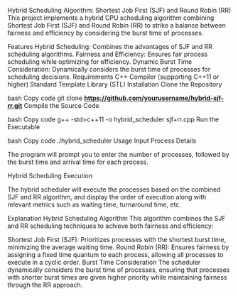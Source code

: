Hybrid Scheduling Algorithm: Shortest Job First (SJF) and Round Robin (RR)
This project implements a hybrid CPU scheduling algorithm combining Shortest Job First (SJF) and Round Robin (RR) to strike a balance between fairness and efficiency by considering the burst time of processes.

Features
Hybrid Scheduling: Combines the advantages of SJF and RR scheduling algorithms.
Fairness and Efficiency: Ensures fair process scheduling while optimizing for efficiency.
Dynamic Burst Time Consideration: Dynamically considers the burst time of processes for scheduling decisions.
Requirements
C++ Compiler (supporting C++11 or higher)
Standard Template Library (STL)
Installation
Clone the Repository

bash
Copy code
git clone **https://github.com/yourusername/hybrid-sjf-rr.git**
Compile the Source Code

bash
Copy code
g++ -std=c++11 -o hybrid_scheduler sjf+rr.cpp
Run the Executable

bash
Copy code
./hybrid_scheduler
Usage
Input Process Details

The program will prompt you to enter the number of processes, followed by the burst time and arrival time for each process.

Hybrid Scheduling Execution

The hybrid scheduler will execute the processes based on the combined SJF and RR algorithm, and display the order of execution along with relevant metrics such as waiting time, turnaround time, etc.

Explanation
Hybrid Scheduling Algorithm
This algorithm combines the SJF and RR scheduling techniques to achieve both fairness and efficiency:

Shortest Job First (SJF): Prioritizes processes with the shortest burst time, minimizing the average waiting time.
Round Robin (RR): Ensures fairness by assigning a fixed time quantum to each process, allowing all processes to execute in a cyclic order.
Burst Time Consideration
The scheduler dynamically considers the burst time of processes, ensuring that processes with shorter burst times are given higher priority while maintaining fairness through the RR approach.
